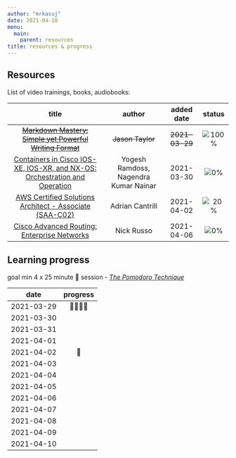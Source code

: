 ```yaml
---
author: "mrkasuj"
date: 2021-04-10
menu:
  main:
    parent: resources
title: resources & progress
---
```



## Resources

List of video trainings, books, audiobooks:

| title | author | added date | status |
| :-----: | :-----: | :-----: | :-----: |
| ~~[Markdown Mastery: Simple yet Powerful Writing Format](https://www.udemy.com/course/markdown/)~~ | ~~Jason Taylor~~ | ~~2021-03-29~~ | ![100%](https://progress-bar.dev/100) |
| [Containers in Cisco IOS-XE, IOS-XR, and NX-OS: Orchestration and Operation](https://learning.oreilly.com/library/view/containers-in-cisco/9780135783085/) | Yogesh Ramdoss, Nagendra Kumar Nainar | 2021-03-30 | ![0%](https://progress-bar.dev/0) |
| [AWS Certified Solutions Architect - Associate (SAA-C02)](https://learn.cantrill.io/courses/enrolled/730712) | Adrian Cantrill | 2021-04-02 | ![20%](https://progress-bar.dev/20) |
| [Cisco Advanced Routing: Enterprise Networks](https://app.pluralsight.com/library/courses/cisco-advanced-routing-enterprise-networks/table-of-contents) | Nick Russo | 2021-04-06 | ![0%](https://progress-bar.dev/0) |


## Learning progress  
goal min 4 x 25 minute 🍅 session - 
_[The Pomodoro Technique](https://todoist.com/pl/productivity-methods/pomodoro-technique)_

| date | progress |
| :-----: | :-----: |
| 2021-03-29 | 🍅🍅🍅🍅 |
| 2021-03-30 |  |
| 2021-03-31 |  |
| 2021-04-01 |  |
| 2021-04-02 | 🍅 |
| 2021-04-03 |  |
| 2021-04-04 |  |
| 2021-04-05 |  |
| 2021-04-06 |  |
| 2021-04-07 |  |
| 2021-04-08 |  |
| 2021-04-09 |  |
| 2021-04-10 |  |